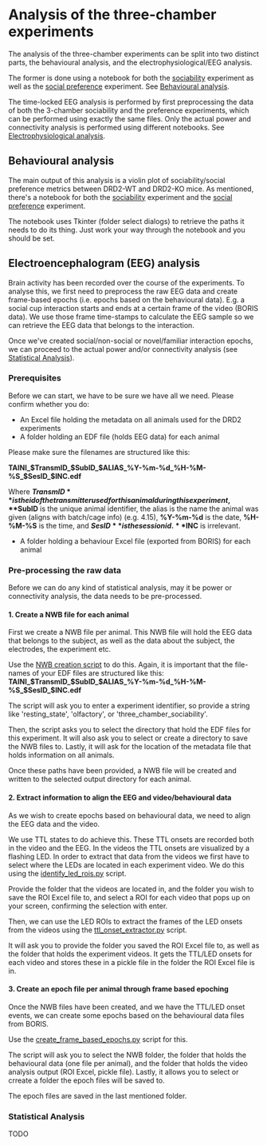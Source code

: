 # Analysis of the three-chamber experiments 

The analysis of the three-chamber experiments can be split into two distinct parts, the behavioural analysis, and the
electrophysiological/EEG analysis. 

The former is done using a notebook for both the [sociability](/three_chamber/sociability/behavioural_analysis.ipynb)
experiment as well as the [social preference](/three_chamber/social_preference/behavioural_analysis.ipynb) experiment. 
See [Behavioural analysis](#behavioural-analysis).

The time-locked EEG analysis is performed by first preprocessing the data of both the 3-chamber sociability and 
the preference experiments, which can be performed using exactly the same files. Only the actual power and connectivity
analysis is performed using different notebooks. See [Electrophysiological analysis](#electrophysiological-analysis).

## Behavioural analysis

The main output of this analysis is a violin plot of sociability/social preference metrics between
DRD2-WT and DRD2-KO mice. As mentioned, there's a notebook for both the [sociability](/three_chamber/sociability/behavioural_analysis.ipynb)
experiment and the [social preference](/three_chamber/social_preference/behavioural_analysis.ipynb) experiment.

The notebook uses Tkinter (folder select dialogs) to retrieve the paths it needs to do its thing. Just work your
way through the notebook and you should be set.

## Electroencephalogram (EEG) analysis

Brain activity has been recorded over the course of the experiments. To analyse this, we first need to preprocess the raw
EEG data and create frame-based epochs (i.e. epochs based on the behavioural data). E.g. a social cup interaction starts
and ends at a certain frame of the video (BORIS data). We use those frame time-stamps to calculate the EEG sample so we
can retrieve the EEG data that belongs to the interaction.

Once we've created social/non-social or novel/familiar interaction epochs, we can proceed to the actual power and/or 
connectivity analysis (see [Statistical Analysis](#statistical-analysis)).

### Prerequisites

Before we can start, we have to be sure we have all we need. Please confirm whether you do:

- An Excel file holding the metadata on all animals used for the DRD2 experiments
- A folder holding an EDF file (holds EEG data) for each animal

Please make sure the filenames are structured like this: 

**TAINI_$TransmID_$SubID_$ALIAS_%Y-%m-%d_%H-%M-%S_$SesID_$INC.edf**

Where **$TransmID** is the id of the transmitter used for this animal during this experiment, **$SubID** is the unique
animal identifier, the alias is the name the animal was given (aligns with batch/cage info) (e.g. 4.15), **%Y-%m-%d** is
the date, **%H-%M-%S** is the time, and **$SesID** is the session id. **$INC** is irrelevant.

- A folder holding a behaviour Excel file (exported from BORIS) for each animal

### Pre-processing the raw data

Before we can do any kind of statistical analysis, may it be power or connectivity analysis, the data needs to be 
pre-processed.

#### 1. Create a NWB file for each animal

First we create a NWB file per animal. This NWB file will hold the EEG data that belongs to the subject, as well as the 
data about the subject, the electrodes, the experiment etc.

Use the [NWB creation script](/shared/create_nwb_files.py) to do this. Again, it is important that the file-names of your EDF
files are structured like this: **TAINI_$TransmID_$SubID_$ALIAS_%Y-%m-%d_%H-%M-%S_$SesID_$INC.edf**

The script will ask you to enter a experiment identifier, so provide a string like 'resting_state', 'olfactory', or 
'three_chamber_sociability'.

Then, the script asks you to select the directory that hold the EDF files for this experiment. It will also ask you to
select or create a directory to save the NWB files to. Lastly, it will ask for the location of the metadata file that
holds information on all animals.

Once these paths have been provided, a NWB file will be created and written to the selected output directory for each animal.

#### 2. Extract information to align the EEG and video/behavioural data

As we wish to create epochs based on behavioural data, we need to align the EEG data and the video.

We use TTL states to do achieve this. These TTL onsets are recorded both in the video and the EEG. In the videos the TTL
onsets are visualized by a flashing LED. In order to extract that data from the videos we first have to select where the
LEDs are located in each experiment video. We do this using the [identify_led_rois.py](/shared/video_ttl_extraction/identify_led_rois.py)
script.

Provide the folder that the videos are located in, and the folder you wish to save the ROI Excel file to, and select a ROI
for each video that pops up on your screen, confirming the selection with enter.

Then, we can use the LED ROIs to extract the frames of the LED onsets from the videos using the 
[ttl_onset_extractor.py](/shared/video_ttl_extraction/ttl_onset_extractor.py) script. 

It will ask you to provide the folder you saved the ROI Excel file to, as well as the folder that holds the experiment
videos. It gets the TTL/LED onsets for each video and stores these in a pickle file in the folder the ROI Excel file is
in. 

#### 3. Create an epoch file per animal through frame based epoching

Once the NWB files have been created, and we have the TTL/LED onset events, we can create some epochs based on the 
behavioural data files from BORIS.

Use the [create_frame_based_epochs.py](create_frame_based_epochs.py) script for this. 

The script will ask you to select the NWB folder, the folder that holds the behavioural data (one file per animal), and 
the folder that holds the video analysis output (ROI Excel, pickle file). Lastly, it allows you to select or crreate a
folder the epoch files will be saved to.

The epoch files are saved in the last mentioned folder.

### Statistical Analysis

TODO